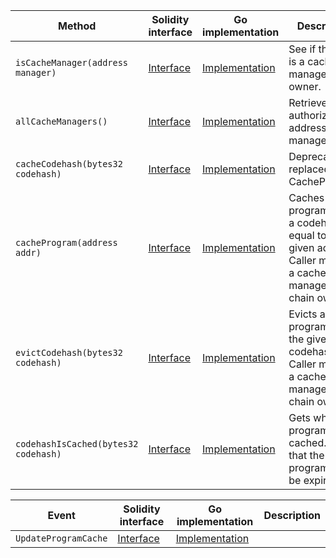 <table>
  <thead>
    <tr>
      <th>Method</th>
      <th>Solidity interface</th>
      <th>Go implementation</th>
      <th>Description</th>
    </tr>
  </thead>
  <tbody>
    <tr>
      <td>
        <code>isCacheManager(address manager)</code>
      </td>
      <td>
        <a
          href="https://github.com/OffchainLabs/nitro-contracts/blob/61204dd455966cb678192427a07aa9795ff91c14/src/precompiles/ArbWasmCache.sol#L13"
          target="_blank"
        >
          Interface
        </a>
      </td>
      <td>
        <a
          href="https://github.com/OffchainLabs/nitro/blob/v3.1.0/precompiles/ArbWasmCache.go#L16"
          target="_blank"
        >
          Implementation
        </a>
      </td>
      <td>See if the user is a cache manager owner.</td>
    </tr>
    <tr>
      <td>
        <code>allCacheManagers()</code>
      </td>
      <td>
        <a
          href="https://github.com/OffchainLabs/nitro-contracts/blob/61204dd455966cb678192427a07aa9795ff91c14/src/precompiles/ArbWasmCache.sol#L17"
          target="_blank"
        >
          Interface
        </a>
      </td>
      <td>
        <a
          href="https://github.com/OffchainLabs/nitro/blob/v3.1.0/precompiles/ArbWasmCache.go#L21"
          target="_blank"
        >
          Implementation
        </a>
      </td>
      <td>Retrieve all authorized address managers.</td>
    </tr>
    <tr>
      <td>
        <code>cacheCodehash(bytes32 codehash)</code>
      </td>
      <td>
        <a
          href="https://github.com/OffchainLabs/nitro-contracts/blob/61204dd455966cb678192427a07aa9795ff91c14/src/precompiles/ArbWasmCache.sol#L20"
          target="_blank"
        >
          Interface
        </a>
      </td>
      <td>
        <a
          href="https://github.com/OffchainLabs/nitro/blob/v3.1.0/precompiles/ArbWasmCache.go#L26"
          target="_blank"
        >
          Implementation
        </a>
      </td>
      <td>Deprecated: replaced with CacheProgram.</td>
    </tr>
    <tr>
      <td>
        <code>cacheProgram(address addr)</code>
      </td>
      <td>
        <a
          href="https://github.com/OffchainLabs/nitro-contracts/blob/61204dd455966cb678192427a07aa9795ff91c14/src/precompiles/ArbWasmCache.sol#L26"
          target="_blank"
        >
          Interface
        </a>
      </td>
      <td>
        <a
          href="https://github.com/OffchainLabs/nitro/blob/v3.1.0/precompiles/ArbWasmCache.go#L31"
          target="_blank"
        >
          Implementation
        </a>
      </td>
      <td>
        Caches all programs with a codehash equal to the given address. Caller must be a cache
        manager or chain owner.
      </td>
    </tr>
    <tr>
      <td>
        <code>evictCodehash(bytes32 codehash)</code>
      </td>
      <td>
        <a
          href="https://github.com/OffchainLabs/nitro-contracts/blob/61204dd455966cb678192427a07aa9795ff91c14/src/precompiles/ArbWasmCache.sol#L30"
          target="_blank"
        >
          Interface
        </a>
      </td>
      <td>
        <a
          href="https://github.com/OffchainLabs/nitro/blob/v3.1.0/precompiles/ArbWasmCache.go#L40"
          target="_blank"
        >
          Implementation
        </a>
      </td>
      <td>
        Evicts all programs with the given codehash. Caller must be a cache manager or chain owner.
      </td>
    </tr>
    <tr>
      <td>
        <code>codehashIsCached(bytes32 codehash)</code>
      </td>
      <td>
        <a
          href="https://github.com/OffchainLabs/nitro-contracts/blob/61204dd455966cb678192427a07aa9795ff91c14/src/precompiles/ArbWasmCache.sol#L33"
          target="_blank"
        >
          Interface
        </a>
      </td>
      <td>
        <a
          href="https://github.com/OffchainLabs/nitro/blob/v3.1.0/precompiles/ArbWasmCache.go#L45"
          target="_blank"
        >
          Implementation
        </a>
      </td>
      <td>Gets whether a program is cached. Note that the program may be expired.</td>
    </tr>
  </tbody>
</table>
<table>
  <thead>
    <tr>
      <th>Event</th>
      <th>Solidity interface</th>
      <th>Go implementation</th>
      <th>Description</th>
    </tr>
  </thead>
  <tbody>
    <tr>
      <td>
        <code>UpdateProgramCache</code>
      </td>
      <td>
        <a
          href="https://github.com/OffchainLabs/nitro-contracts/blob/61204dd455966cb678192427a07aa9795ff91c14/src/precompiles/ArbWasmCache.sol#L35"
          target="_blank"
        >
          Interface
        </a>
      </td>
      <td>
        <a
          href="https://github.com/OffchainLabs/nitro/blob/v3.1.0/precompiles/ArbWasmCache.go#L62"
          target="_blank"
        >
          Implementation
        </a>
      </td>
      <td></td>
    </tr>
  </tbody>
</table>
